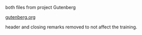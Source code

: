 both files from project Gutenberg

[gutenberg.org](http://www.gutenberg.org)

header and closing remarks removed to not affect the training.
